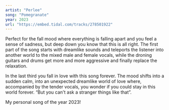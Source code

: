 ```yaml
---
artist: "Perlee" 
song: "Pomegranate"
year: 2023
url: "https://embed.tidal.com/tracks/278501922"
---
```


Perfect for the fall mood where everything is falling apart and you feel a sense
of sadness, but deep down you know that this is all right. The first part of
the song starts with dreamlike sounds and teleports the listener into another
world to the mixed male and female vocals, while the droning guitars and drums
get more and more aggressive and finally replace the relaxation. 

In the last third you fall in love with this song forever. The mood shifts into
a sudden calm, into an unexpected dreamlike world of love where, accompanied by
the tender vocals, you wonder if you could stay in this world forever. “But
you can't ask a stranger things like that”.

My personal song of the year 2023!
